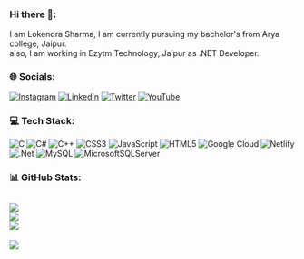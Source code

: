 ### Hi there 👋:
I am Lokendra Sharma, I am currently pursuing my bachelor's from Arya college, Jaipur.<br>also, I am working in Ezytm Technology, Jaipur as .NET Developer.

### 🌐 Socials:
[![Instagram](https://img.shields.io/badge/Instagram-%23E4405F.svg?logo=Instagram&logoColor=white)](https://instagram.com/lokendrash) [![LinkedIn](https://img.shields.io/badge/LinkedIn-%230077B5.svg?logo=linkedin&logoColor=white)](https://linkedin.com/in/lokendrash) [![Twitter](https://img.shields.io/badge/Twitter-%231DA1F2.svg?logo=Twitter&logoColor=white)](https://twitter.com/_lokendrasharma) [![YouTube](https://img.shields.io/badge/YouTube-%23FF0000.svg?logo=YouTube&logoColor=white)](https://youtube.com/@@lokendrash) 

### 💻 Tech Stack:
![C](https://img.shields.io/badge/c-%2300599C.svg?style=plastic&logo=c&logoColor=white) ![C#](https://img.shields.io/badge/c%23-%23239120.svg?style=plastic&logo=c-sharp&logoColor=white) ![C++](https://img.shields.io/badge/c++-%2300599C.svg?style=plastic&logo=c%2B%2B&logoColor=white) ![CSS3](https://img.shields.io/badge/css3-%231572B6.svg?style=plastic&logo=css3&logoColor=white) ![JavaScript](https://img.shields.io/badge/javascript-%23323330.svg?style=plastic&logo=javascript&logoColor=%23F7DF1E) ![HTML5](https://img.shields.io/badge/html5-%23E34F26.svg?style=plastic&logo=html5&logoColor=white) ![Google Cloud](https://img.shields.io/badge/Google%20Cloud-%234285F4.svg?style=plastic&logo=google-cloud&logoColor=white) ![Netlify](https://img.shields.io/badge/netlify-%23000000.svg?style=plastic&logo=netlify&logoColor=#00C7B7) ![.Net](https://img.shields.io/badge/.NET-5C2D91?style=plastic&logo=.net&logoColor=white) ![MySQL](https://img.shields.io/badge/mysql-%2300f.svg?style=plastic&logo=mysql&logoColor=white) ![MicrosoftSQLServer](https://img.shields.io/badge/Microsoft%20SQL%20Sever-CC2927?style=plastic&logo=microsoft%20sql%20server&logoColor=white)

### 📊 GitHub Stats:
![](https://github-readme-stats.vercel.app/api?username=volvein&theme=dark&hide_border=false&include_all_commits=false&count_private=false)<br/>
![](https://github-readme-streak-stats.herokuapp.com/?user=volvein&theme=dark&hide_border=false)<br/>
![](https://github-readme-stats.vercel.app/api/top-langs/?username=volvein&theme=dark&hide_border=false&include_all_commits=false&count_private=false&layout=compact)
---
[![](https://visitcount.itsvg.in/api?id=volvein&icon=0&color=0)](https://visitcount.itsvg.in)
